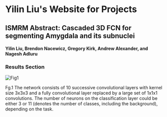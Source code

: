 # Yilin Liu's Website for Projects

## ISMRM Abstract: Cascaded 3D FCN for segmenting Amygdala and its subnuclei

#### Yilin Liu, Brendon Nacewicz, Gregory Kirk, Andrew Alexander, and Nagesh Adluru

### Results Section

![Fig1](https://preview.ibb.co/h9BzDG/FCN.png)

Fg.1 The network consists of 10 successive convolutional layers with kernel size 3x3x3 and a fully convolutional layer replaced by a large set of 1x1x1 convolutions. The number of neurons on the classification layer could be either 3 or 11 (denotes the number of classes, including the background), depending on the task.

